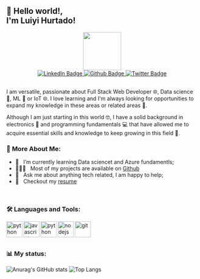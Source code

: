 ## 👋 Hello world!, <br> **I'm Luiyi Hurtado!**

<div id="header" align="center">
  <img src="https://media.giphy.com/media/lP8xu5t2DLGG045H8F/giphy.gif" width="100"/>
</div>
<div id="badges" align="center" >
  <a href="https://www.linkedin.com/in/lfhurtado/">
    <img src="https://img.shields.io/badge/LinkedIn-blue?style=for-the-badge&logo=linkedin&logoColor=white" alt="LinkedIn Badge"/>
  </a>
  <a href="https://github.com/Luiyi-F">
    <img src="https://img.shields.io/badge/github-darkblue?style=for-the-badge&logo=github&logoColor=white" alt="Github Badge"/>
  </a>
  <a href="https://twitter.com/Luiyi_Hurtado">
    <img src="https://img.shields.io/badge/twitter-blue?style=for-the-badge&logo=twitter&logoColor=white" alt="Twitter Badge"/>
  </a>
  </div>
<br>

I am versatile, passionate about Full Stack Web Developer 🌐, Data science :test_tube:, ML 🤖 or IoT 🌐. I love learning and I'm always looking for opportunities to expand my knowledge in these areas or related areas :brain:.

Although I am just starting in this world :nerd_face:, I have a solid background in electronics :sparkler: and programming fundamentals :computer: that have allowed me to acquire essential skills and knowledge to keep growing in this field 🌱.
<br/>

### 🧐 **More About Me**:

- 🌱 &nbsp; I’m currently learning Data sciencet and Azure fundamentls;
- 👨🏻‍💻 &nbsp; Most of my projects are available on [Github](https://github.com/Luiyi-F?tab=repositories)
- 💬 &nbsp; Ask me about anything tech related, I am happy to help;
- 📝 &nbsp; Checkout my [resume](https://drive.google.com/file/d/1v1W4JAYo0oTfTDNXDIyFGCGHk2Lguf5W/view?usp=sharing)

<br>

### :hammer_and_wrench: **Languages and Tools**:

<div>
<a href="https://www.cprogramming.com/" target="_blank"><img align="left" src="https://cdn.jsdelivr.net/npm/devicon@2.10.0/icons/c/c-original.svg" alt="python" height="42px"/></a>
<a href="https://developer.mozilla.org/en-US/docs/Web/JavaScript" target="_blank"><img align="left" src="https://cdn.jsdelivr.net/npm/devicon@2.10.0/icons/javascript/javascript-original.svg" alt="javascript" height="42px"/></a>
<a href="https://www.python.org/" target="_blank"><img align="left" src="https://cdn.jsdelivr.net/npm/devicon@2.10.0/icons/python/python-original.svg" alt="python" height="42px"/></a>
<a href="https://nodejs.org/en/about/" target="_blank"><img align="left" src="https://cdn.jsdelivr.net/npm/devicon@2.10.0/icons/nodejs/nodejs-original.svg" alt="nodejs" height="42px"/></a>
<a href="https://git-scm.com/" target="_blank"><img align="left" src="https://cdn.jsdelivr.net/npm/devicon@2.10.0/icons/git/git-original.svg" alt="git" height="42px"/></a>
</div>

<br>

<br>
<br>

### :bar_chart: **My status**:

![Anurag's GitHub stats](https://github-readme-stats.vercel.app/api?username=Luiyi-F&theme=dark&show_icons=true)
![Top Langs](https://github-readme-stats.vercel.app/api/top-langs/?username=Luiyi-F&layout=compact&theme=vision-friendly-dark)
